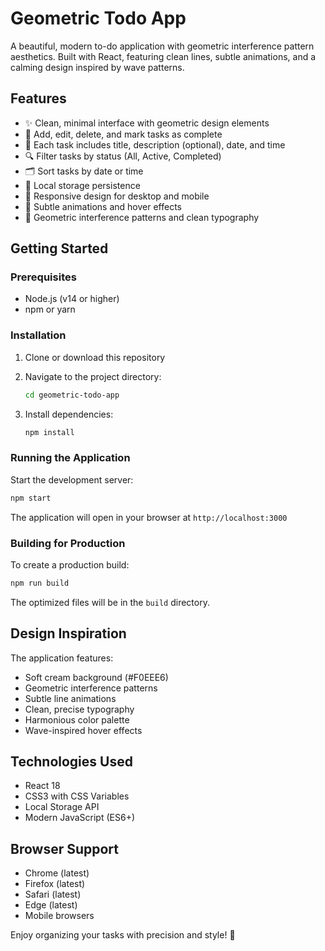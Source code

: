 # Geometric Todo App

A beautiful, modern to-do application with geometric interference pattern aesthetics. Built with React, featuring clean lines, subtle animations, and a calming design inspired by wave patterns.

## Features

- ✨ Clean, minimal interface with geometric design elements
- 📝 Add, edit, delete, and mark tasks as complete
- 📅 Each task includes title, description (optional), date, and time
- 🔍 Filter tasks by status (All, Active, Completed)
- 🗂️ Sort tasks by date or time
- 💾 Local storage persistence
- 📱 Responsive design for desktop and mobile
- 🎨 Subtle animations and hover effects
- 🎯 Geometric interference patterns and clean typography

## Getting Started

### Prerequisites

- Node.js (v14 or higher)
- npm or yarn

### Installation

1. Clone or download this repository
2. Navigate to the project directory:
   ```bash
   cd geometric-todo-app
   ```

3. Install dependencies:
   ```bash
   npm install
   ```

### Running the Application

Start the development server:
```bash
npm start
```

The application will open in your browser at `http://localhost:3000`

### Building for Production

To create a production build:
```bash
npm run build
```

The optimized files will be in the `build` directory.

## Design Inspiration

The application features:
- Soft cream background (#F0EEE6)
- Geometric interference patterns
- Subtle line animations
- Clean, precise typography
- Harmonious color palette
- Wave-inspired hover effects

## Technologies Used

- React 18
- CSS3 with CSS Variables
- Local Storage API
- Modern JavaScript (ES6+)

## Browser Support

- Chrome (latest)
- Firefox (latest)
- Safari (latest)
- Edge (latest)
- Mobile browsers

Enjoy organizing your tasks with precision and style! 🎯 